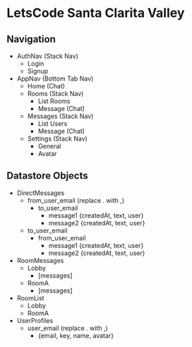 # LetsCode Santa Clarita Valley

## Navigation

- AuthNav (Stack Nav)
  - Login
  - Signup
- AppNav (Bottom Tab Nav)
  - Home (Chat)
  - Rooms (Stack Nav)
    - List Rooms
    - Message (Chat)
  - Messages (Stack Nav)
    - List Users
    - Message (Chat)
  - Settings (Stack Nav)
    - General
    - Avatar

## Datastore Objects

- DirectMessages
  - from_user_email (replace . with ,)
    - to_user_email
      - message1 {createdAt, text, user}
      - message2 {createdAt, text, user}
  - to_user_email
    - from_user_email
      - message1 {createdAt, text, user}
      - message2 {createdAt, text, user}
- RoomMessages
  - Lobby
    - [messages]
  - RoomA
    - [messages]
- RoomList
  - Lobby
  - RoomA
- UserProfiles
  - user_email (replace . with ,)
    - {email, key, name, avatar}